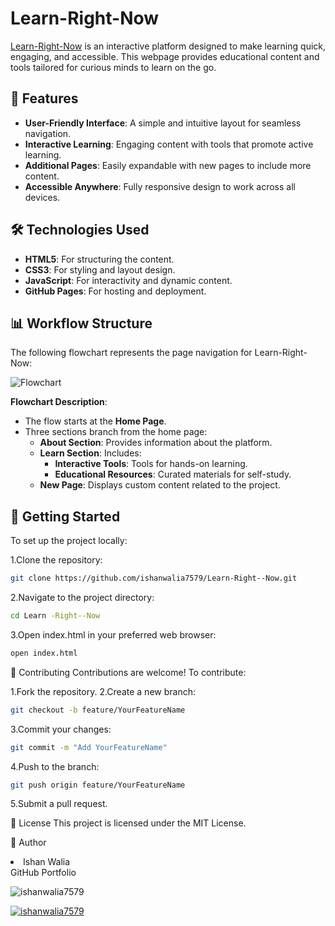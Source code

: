 # Learn-Right-Now

[Learn-Right-Now](https://ishanwalia7579.github.io/Learn-Right--Now/) is an interactive platform designed to make learning quick, engaging, and accessible. This webpage provides educational content and tools tailored for curious minds to learn on the go.

## 🌟 Features

- **User-Friendly Interface**: A simple and intuitive layout for seamless navigation.
- **Interactive Learning**: Engaging content with tools that promote active learning.
- **Additional Pages**: Easily expandable with new pages to include more content.
- **Accessible Anywhere**: Fully responsive design to work across all devices.

## 🛠️ Technologies Used

- **HTML5**: For structuring the content.
- **CSS3**: For styling and layout design.
- **JavaScript**: For interactivity and dynamic content.
- **GitHub Pages**: For hosting and deployment.

## 📊 Workflow Structure

The following flowchart represents the page navigation for Learn-Right-Now:

![Flowchart](./path-to-your-flowchart-image.png)

**Flowchart Description**:
- The flow starts at the **Home Page**.
- Three sections branch from the home page:
  - **About Section**: Provides information about the platform.
  - **Learn Section**: Includes:
    - **Interactive Tools**: Tools for hands-on learning.
    - **Educational Resources**: Curated materials for self-study.
  - **New Page**: Displays custom content related to the project.

## 🚀 Getting Started

To set up the project locally:

1.Clone the repository:

```bash
git clone https://github.com/ishanwalia7579/Learn-Right--Now.git
```

2.Navigate to the project directory:

```bash
cd Learn -Right--Now
```

3.Open index.html in your preferred web browser:

```bash
open index.html
```

🤝 Contributing
Contributions are welcome! To contribute:

1.Fork the repository.
2.Create a new branch:

```bash
git checkout -b feature/YourFeatureName
```
3.Commit your changes:

```bash
git commit -m "Add YourFeatureName"
```

4.Push to the branch:

```bash
git push origin feature/YourFeatureName

```
5.Submit a pull request.

📄 License
This project is licensed under the MIT License.

👤 Author
<li>Ishan Walia</li>
GitHub
Portfolio
<br>
<p align="left"> <img src="https://komarev.com/ghpvc/?username=ishanwalia7579&label=Profile%20views&color=0e75b6&style=flat" alt="ishanwalia7579" /> </p>

<p align="left"> <a href="https://github.com/ryo-ma/github-profile-trophy"><img src="https://github-profile-trophy.vercel.app/?username=ishanwalia7579" alt="ishanwalia7579" /></a> </p>